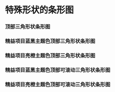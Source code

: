 # 特殊形状的条形图

### 顶部三角形状条形图

<preview path="../examples/default/HorizontalTopArrowInterval.vue" title="顶部三角形" description=""></preview>

### 精益项目蓝黑主题色顶部三角形状条形图

<preview path="../examples/blue-dark/ArrowMainInterval.vue" title="顶部三角形" description=""></preview>

<preview path="../examples/blue-dark/ArrowSecondInterval.vue" title="顶部三角形" description=""></preview>

### 精益项目亮橙主题色顶部三角形状条形图

<preview path="../examples/light-orange/ArrowMainInterval.vue" title="顶部三角形" description=""></preview>

<preview path="../examples/light-orange/ArrowSecondInterval.vue" title="顶部三角形" description=""></preview>

### 精益项目蓝黑主题色顶部可滚动三角形状条形图

<preview path="../examples/blue-dark/ArrowMainScrollbarInterval.vue" title="顶部三角形" description=""></preview>

<preview path="../examples/blue-dark/ArrowSecondScrollbarInterval.vue" title="顶部三角形" description=""></preview>

### 精益项目亮橙主题色顶部可滚动三角形状条形图

<preview path="../examples/light-orange/ArrowMainScrollbarInterval.vue" title="顶部三角形" description=""></preview>

<preview path="../examples/light-orange/ArrowSecondScrollbarInterval.vue" title="顶部三角形" description=""></preview>
